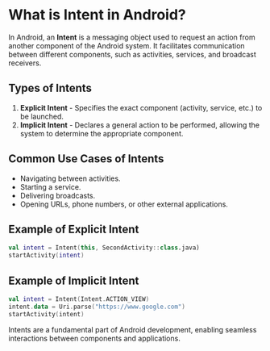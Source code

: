 # What is Intent in Android?

In Android, an **Intent** is a messaging object used to request an action from another component of the Android system. It facilitates communication between different components, such as activities, services, and broadcast receivers.

## Types of Intents

1. **Explicit Intent** - Specifies the exact component (activity, service, etc.) to be launched.
2. **Implicit Intent** - Declares a general action to be performed, allowing the system to determine the appropriate component.

## Common Use Cases of Intents
- Navigating between activities.
- Starting a service.
- Delivering broadcasts.
- Opening URLs, phone numbers, or other external applications.

## Example of Explicit Intent
```kotlin
val intent = Intent(this, SecondActivity::class.java)
startActivity(intent)
```

## Example of Implicit Intent
```kotlin
val intent = Intent(Intent.ACTION_VIEW)
intent.data = Uri.parse("https://www.google.com")
startActivity(intent)
```

Intents are a fundamental part of Android development, enabling seamless interactions between components and applications.
